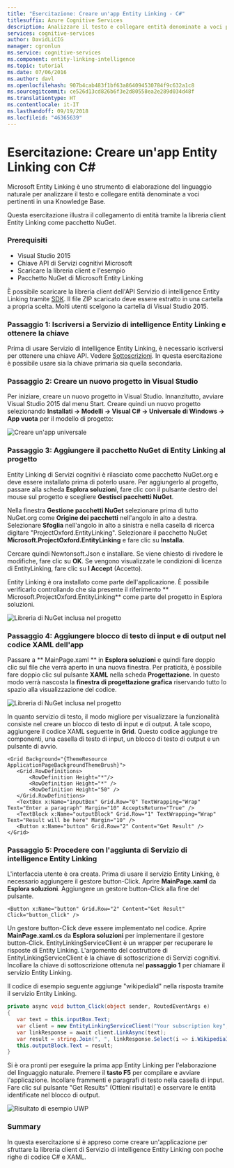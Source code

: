 ```yaml
---
title: "Esercitazione: Creare un'app Entity Linking - C#"
titlesuffix: Azure Cognitive Services
description: Analizzare il testo e collegare entità denominate a voci pertinenti in una Knowledge Base tramite l'API Entity Linking.
services: cognitive-services
author: DavidLiCIG
manager: cgronlun
ms.service: cognitive-services
ms.component: entity-linking-intelligence
ms.topic: tutorial
ms.date: 07/06/2016
ms.author: davl
ms.openlocfilehash: 907b4cab483f1bf63a864094530784f9c632a1c8
ms.sourcegitcommit: ce526d13cd826b6f3e2d80558ea2e289d034d48f
ms.translationtype: HT
ms.contentlocale: it-IT
ms.lasthandoff: 09/19/2018
ms.locfileid: "46365639"
---
```

# <a name="tutorial-build-an-entity-linking-app-with-c"></a>Esercitazione: Creare un'app Entity Linking con C#

Microsoft Entity Linking è uno strumento di elaborazione del linguaggio naturale per analizzare il testo e collegare entità denominate a voci pertinenti in una Knowledge Base. 

Questa esercitazione illustra il collegamento di entità tramite la libreria client Entity Linking come pacchetto NuGet. 

### <a name="Prerequisites">Prerequisiti</a>

- Visual Studio 2015
- Chiave API di Servizi cognitivi Microsoft
- Scaricare la libreria client e l'esempio
- Pacchetto NuGet di Microsoft Entity Linking

È possibile scaricare la libreria client dell'API Servizio di intelligence Entity Linking tramite [SDK](https://www.github.com/microsoft/cognitive-entitylinking-windows). Il file ZIP scaricato deve essere estratto in una cartella a propria scelta. Molti utenti scelgono la cartella di Visual Studio 2015.

### <a name="step-1-subscribe-entity-linking-intelligence-service-and-get-your-own-key">Passaggio 1: Iscriversi a Servizio di intelligence Entity Linking e ottenere la chiave</a>
Prima di usare Servizio di intelligence Entity Linking, è necessario iscriversi per ottenere una chiave API. Vedere [Sottoscrizioni](https://www.microsoft.com/cognitive-services/en-us/sign-up). In questa esercitazione è possibile usare sia la chiave primaria sia quella secondaria.

### <a name="step-2-create-a-new-project-in-visual-studio">Passaggio 2: Creare un nuovo progetto in Visual Studio</a>

Per iniziare, creare un nuovo progetto in Visual Studio. Innanzitutto, avviare Visual Studio 2015 dal menu Start. Creare quindi un nuovo progetto selezionando **Installati → Modelli → Visual C# → Universale di Windows → App vuota** per il modello di progetto:

 ![Creare un'app universale](./Images/CreateUWP.png)

### <a name="step-3-add-the-entity-linking-nuget-package-to-your-project">Passaggio 3: Aggiungere il pacchetto NuGet di Entity Linking al progetto</a>

Entity Linking di Servizi cognitivi è rilasciato come pacchetto NuGet.org e deve essere installato prima di poterlo usare.
Per aggiungerlo al progetto, passare alla scheda **Esplora soluzioni**, fare clic con il pulsante destro del mouse sul progetto e scegliere **Gestisci pacchetti NuGet**.

Nella finestra **Gestione pacchetti NuGet** selezionare prima di tutto NuGet.org come **Origine dei pacchetti** nell'angolo in alto a destra. Selezionare **Sfoglia** nell'angolo in alto a sinistra e nella casella di ricerca digitare "ProjectOxford.EntityLinking". Selezionare il pacchetto NuGet **Microsoft.ProjectOxford.EntityLinking** e fare clic su **Installa**.

Cercare quindi Newtonsoft.Json e installare. Se viene chiesto di rivedere le modifiche, fare clic su **OK**. Se vengono visualizzate le condizioni di licenza di EntityLinking, fare clic su **I Accept** (Accetto).

Entity Linking è ora installato come parte dell'applicazione. È possibile verificarlo controllando che sia presente il riferimento ** Microsoft.ProjectOxford.EntityLinking** come parte del progetto in Esplora soluzioni.

 ![Libreria di NuGet inclusa nel progetto](./Images/NugetLibraryInProject.png)
 
### <a name="step-4-add-an-input-and-output-text-block-to-your-apps-xaml">Passaggio 4: Aggiungere blocco di testo di input e di output nel codice XAML dell'app</a>
Passare a ** MainPage.xaml ** in **Esplora soluzioni** e quindi fare doppio clic sul file che verrà aperto in una nuova finestra. Per praticità, è possibile fare doppio clic sul pulsante **XAML** nella scheda **Progettazione**. In questo modo verrà nascosta la **finestra di progettazione grafica** riservando tutto lo spazio alla visualizzazione del codice.

 ![Libreria di NuGet inclusa nel progetto](./Images/UWPMainPage.png)
 
In quanto servizio di testo, il modo migliore per visualizzare la funzionalità consiste nel creare un blocco di testo di input e di output. A tale scopo, aggiungere il codice XAML seguente in **Grid**. Questo codice aggiunge tre componenti, una casella di testo di input, un blocco di testo di output e un pulsante di avvio.
 
 ```XAML
 <Grid Background="{ThemeResource ApplicationPageBackgroundThemeBrush}">
    <Grid.RowDefinitions>
        <RowDefinition Height="*"/>
        <RowDefinition Height="*" />
        <RowDefinition Height="50" />
    </Grid.RowDefinitions>
    <TextBox x:Name="inputBox" Grid.Row="0" TextWrapping="Wrap" Text="Enter a paragraph" Margin="10" AcceptsReturn="True" />
    <TextBlock x:Name="outputBlock" Grid.Row="1" TextWrapping="Wrap" Text="Result will be here" Margin="10" />
    <Button x:Name="button" Grid.Row="2" Content="Get Result" />
</Grid>
 ```
 
### <a name="step-5-proceed-to-add-entity-linking-intelligence-service">Passaggio 5: Procedere con l'aggiunta di Servizio di intelligence Entity Linking</a>
 
L'interfaccia utente è ora creata. Prima di usare il servizio Entity Linking, è necessario aggiungere il gestore button-Click. Aprire **MainPage.xaml** da **Esplora soluzioni**. Aggiungere un gestore button-Click alla fine del pulsante.
 
 ```XAML
 <Button x:Name="button" Grid.Row="2" Content="Get Result" Click="button_Click" />
 ```
 
Un gestore button-Click deve essere implementato nel codice. Aprire **MainPage.xaml.cs** da **Esplora soluzioni** per implementare il gestore button-Click. EntityLinkingServiceClient è un wrapper per recuperare le risposte di Entity Linking. L'argomento del costruttore di EntityLinkingServiceClient è la chiave di sottoscrizione di Servizi cognitivi. Incollare la chiave di sottoscrizione ottenuta nel **passaggio 1** per chiamare il servizio Entity Linking. 

Il codice di esempio seguente aggiunge "wikipediaId" nella risposta tramite il servizio Entity Linking. 
 
 ```csharp
 private async void button_Click(object sender, RoutedEventArgs e)
{
    var text = this.inputBox.Text;
    var client = new EntityLinkingServiceClient("Your subscription key","https://api.labs.cognitive.microsoft.com");
    var linkResponse = await client.LinkAsync(text);
    var result = string.Join(", ", linkResponse.Select(i => i.WikipediaID).ToList());
    this.outputBlock.Text = result;
}
 ```
 
Si è ora pronti per eseguire la prima app Entity Linking per l'elaborazione del linguaggio naturale. Premere il **tasto F5** per compilare e avviare l'applicazione. Incollare frammenti e paragrafi di testo nella casella di input. Fare clic sul pulsante "Get Results" (Ottieni risultati) e osservare le entità identificate nel blocco di output.
 
 ![Risultato di esempio UWP](./Images/DemoCodeResult.png)
 
### <a name="summary">Summary</a>
 
In questa esercitazione si è appreso come creare un'applicazione per sfruttare la libreria client di Servizio di intelligence Entity Linking con poche righe di codice C# e XAML. 

